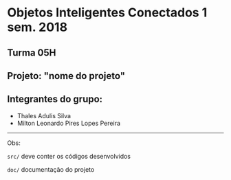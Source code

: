 # Objetos Inteligentes Conectados 1 sem. 2018

## Turma 05H
## Projeto: "nome do projeto"
## Integrantes do grupo:

* Thales Adulis Silva
* Milton Leonardo Pires Lopes Pereira

_______________________________________
Obs:

`src/` deve conter os códigos desenvolvidos

`doc/` documentação do projeto
